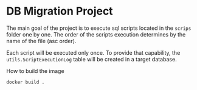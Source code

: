 # DB Migration Project

The main goal of the project is to execute sql scripts located in the `scrips` folder one by one.
The order of the scripts execution determines by the name of the file (asc order).

Each script will be executed only once.
To provide that capability, the `utils.ScriptExecutionLog` table will be created in a target database.

How to build the image
```shell
docker build .
```

